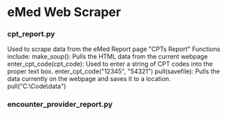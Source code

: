 # eMed Web Scraper

### cpt_report.py
Used to scrape data from the eMed Report page "CPTs Report"
Functions include:
  make_soup(): Pulls the HTML data from the current webpage
  enter_cpt_code(cpt_code): Used to enter a string of CPT codes into the proper text box. enter_cpt_code("12345", "54321")
  pull(savefile): Pulls the data currently on the webpage and saves it to a location. pull("C:\\Code\\data")

### encounter_provider_report.py
